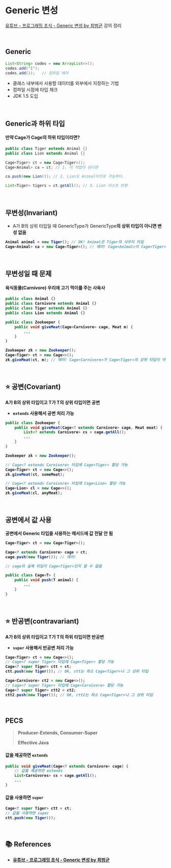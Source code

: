 # Generic 변성

[유튜브 - 프로그래밍 초식 - Generic 변성 by 최범균](https://www.youtube.com/watch?v=PtM44sO-A6g) 강의 정리

<br>

## Generic

```java
List<String> codes = new ArrayList<>();
codes.add("1");
codes.add(1);   // 컴파일 에러
```

- 클래스 내부에서 사용할 데이터를 외부에서 지정하는 기법
- 컴파일 시점에 타입 체크
- JDK 1.5 도입

<br>

## Generic과 하위 타입

#### 만약 Cage<Tiger>가 Cage<Animal>의 하위 타입이라면?

```java
public class Tiger extends Animal {}
public class Lion extends Animal {}

Cage<Tiger> ct = new Cage<Tiger>();
Cage<Animal> ca = ct; // 1. 이 작업이 된다면

ca.push(new Lion()); // 2. Lion도 Animal이므로 가능하다.

List<Tiger> tigers = ct.getAll(); // 3. Lion 리스트 반환
```

<br>

## 무변성(Invariant)

- A가 B의 상위 타입일 때 GenericType<A>가 GenericType<B>의 상위 타입이 아니면 변성 없음

```java
Animal animal = new Tiger(); // OK! Animal은 Tiger의 사우이 타입
Cage<Animal> ca = new Cage<Tiger>(); // 에러! Cage<Animal>이 Cage<Tiger>의 상위 타입 아님
```

<br>

## 무변성일 때 문제

#### 육식동물(Carnivore) 우리에 고기 먹이를 주는 사육사

```java
public class Animal {}
public class Carnivore extends Animal {}
public class Tiger extends Animal {}
public class Lion extends Animal {}
```

```java
public class Zookeeper {
    public void giveMeat(Cage<Carnivore> cage, Meat m) {
        ...
    }
}
```

```java
Zookeeper zk = new Zookeeper();
Cage<Tiger> ct = new Cage<>();
zk.giveMeat(ct, m); // 에러! Cage<Carnivore>가 Cage<Tiger>의 상위 타입이 아님
```

<br>

## ⭐ 공변(Covariant)

**A가 B의 상위 타입이고 T<A>가 T<B>의 상위 타입이면 공변**

- `extends` 사용해서 공변 처리 가능

```java
public class Zookeeper {
    public void giveMeat(Cage<? extends Carnivore> cage, Meat meat) {
        List<? extends Carnivore> cs = cage.getAll();
        ...
    }
}
```

```java
Zookeeper zk = new Zookeeper();

// Cage<? extends Carnivore> 타입에 Cage<Tiger> 할당 가능
Cage<Tiger> ct = new Cage<>();
zk.giveMeat(ct, someMeat);

// Cage<? extends Carnivore> 타입에 Cage<Lion> 할당 가능
Cage<Lion> cl = new Cage<>();
zk.giveMeat(cl, anyMeat);
```

<br>

## 공변에서 값 사용

공변에서 Generic 타입을 사용하는 메서드에 값 전달 안 됨

```java
Cage<Tiger> ct = new Cage<Tiger>();

Cage<? extends Carnivore> cage = ct;
cage.push(new Tiger()); // 에러!

// cage의 실제 타입이 Cage<Tiger>인지 알 수 없음
```

```java
public class Cage<T> {
    public void push(T animal) {
        ...
    }
}
```

<br>

## ⭐ 반공변(contravariant)

**A가 B의 상위 타입이고 T<A>가 T<B>의 하위 타입이면 반공변**

- `super` 사용해서 반공변 처리 가능

```java
Cage<Tiger> ct = new Cage<>();
// Cage<? super Tiger> 타입에 Cage<Tiger> 할당 가능
Cage<? super Tiger> ctt = ct;
ctt.push(new Tiger()); // OK, ctt는 최소 Cage<Tiger>나 그 상위 타입

Cage<Carnivore> ct2 = new Cage<>();
// Cage<? super Tiger> 타입에 Cage<Carnivore> 할당 가능
Cage<? super Tiger> ctt2 = ct2;
ctt2.push(new Tiger()); // OK, ctt2는 최소 Cage<Tiger>나 그 상위 타입
```

<br>

## PECS

> Producer-Extends, Consumer-Super
>
> Effective Java

#### 값을 제공하면 `extends`

```java
public void giveMeat(Cage<? extends Carnivore> cage) {
    // 값을 제공하면 extends
    List<Carnivores> cs = cage.getAll();
    ...
}
```

#### 값을 사용하면 `super`

```java
Cage<? super Tiger> ctt = ct;
// 값을 사용하면 super
ctt.push(new Tiger());
```

<br>

## 📚 References

- [유튜브 - 프로그래밍 초식 - Generic 변성 by 최범균](https://www.youtube.com/watch?v=PtM44sO-A6g)
